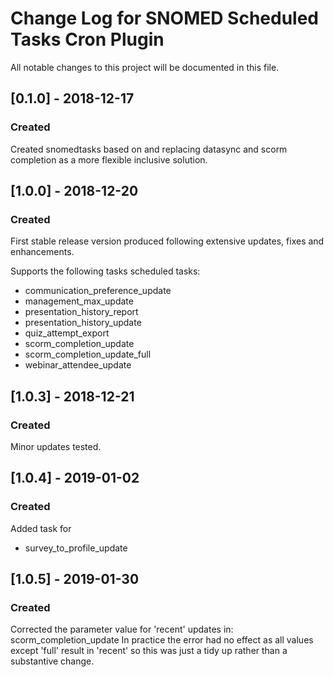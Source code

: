 # Change Log for SNOMED Scheduled Tasks Cron Plugin
All notable changes to this project will be documented in this file.

## [0.1.0] - 2018-12-17
### Created
Created snomedtasks based on and replacing datasync and scorm completion as a more flexible inclusive solution.

## [1.0.0] - 2018-12-20
### Created
First stable release version produced following extensive updates, fixes and enhancements.

Supports the following tasks scheduled tasks:

- communication_preference_update
- management_max_update
- presentation_history_report
- presentation_history_update
- quiz_attempt_export
- scorm_completion_update
- scorm_completion_update_full
- webinar_attendee_update

## [1.0.3] - 2018-12-21
### Created
Minor updates tested.

## [1.0.4] - 2019-01-02
### Created
Added task for
- survey_to_profile_update

## [1.0.5] - 2019-01-30
### Created
Corrected the parameter value for 'recent' updates in: scorm_completion_update
In practice the error had no effect as all values except 'full' result in 'recent' so this was just a tidy up rather than a substantive change.
